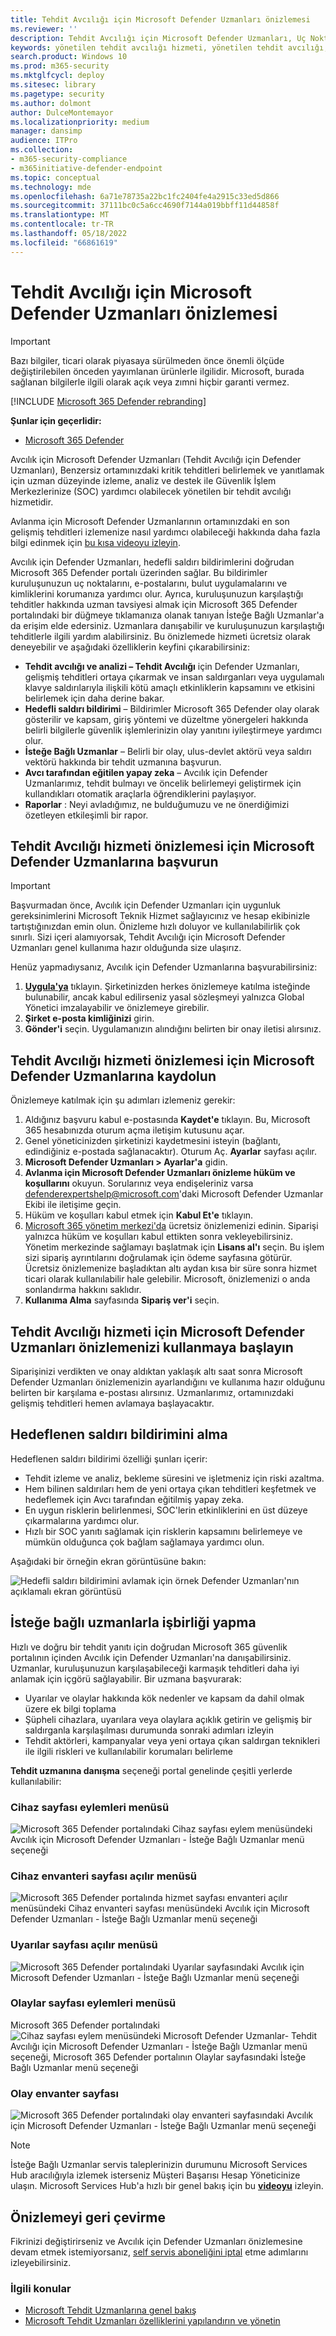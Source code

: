 ```yaml
---
title: Tehdit Avcılığı için Microsoft Defender Uzmanları önizlemesi
ms.reviewer: ''
description: Tehdit Avcılığı için Microsoft Defender Uzmanları, Uç Nokta için Microsoft Defender için ek bir uzmanlık katmanı sağlar.
keywords: yönetilen tehdit avcılığı hizmeti, yönetilen tehdit avcılığı, yönetilen algılama ve yanıt (MDR) hizmeti, MTE, Microsoft Tehdit Uzmanları, MTE-TAN, hedefli saldırı bildirimi, Hedefli Saldırı Bildirimi, tehdit avcılığı için Microsoft Defender Uzmanları
search.product: Windows 10
ms.prod: m365-security
ms.mktglfcycl: deploy
ms.sitesec: library
ms.pagetype: security
ms.author: dolmont
author: DulceMontemayor
ms.localizationpriority: medium
manager: dansimp
audience: ITPro
ms.collection:
- m365-security-compliance
- m365initiative-defender-endpoint
ms.topic: conceptual
ms.technology: mde
ms.openlocfilehash: 6a71e78735a22bc1fc2404fe4a2915c33ed5d866
ms.sourcegitcommit: 37111bc0c5a6cc4690f7144a019bbff11d44858f
ms.translationtype: MT
ms.contentlocale: tr-TR
ms.lasthandoff: 05/18/2022
ms.locfileid: "66861619"
---
```

# <a name="microsoft-defender-experts-for-hunting-preview"></a>Tehdit Avcılığı için Microsoft Defender Uzmanları önizlemesi

> [!IMPORTANT]
> Bazı bilgiler, ticari olarak piyasaya sürülmeden önce önemli ölçüde değiştirilebilen önceden yayımlanan ürünlerle ilgilidir. Microsoft, burada sağlanan bilgilerle ilgili olarak açık veya zımni hiçbir garanti vermez.


[!INCLUDE [Microsoft 365 Defender rebranding](../../includes/microsoft-defender.md)]

**Şunlar için geçerlidir:**

- [Microsoft 365 Defender](https://go.microsoft.com/fwlink/?linkid=2118804)

Avcılık için Microsoft Defender Uzmanları (Tehdit Avcılığı için Defender Uzmanları), Benzersiz ortamınızdaki kritik tehditleri belirlemek ve yanıtlamak için uzman düzeyinde izleme, analiz ve destek ile Güvenlik İşlem Merkezlerinize (SOC) yardımcı olabilecek yönetilen bir tehdit avcılığı hizmetidir.

Avlanma için Microsoft Defender Uzmanlarının ortamınızdaki en son gelişmiş tehditleri izlemenize nasıl yardımcı olabileceği hakkında daha fazla bilgi edinmek için [bu kısa videoyu izleyin](https://youtu.be/4t1JgE0X0jc).

Avcılık için Defender Uzmanları, hedefli saldırı bildirimlerini doğrudan Microsoft 365 Defender portalı üzerinden sağlar. Bu bildirimler kuruluşunuzun uç noktalarını, e-postalarını, bulut uygulamalarını ve kimliklerini korumanıza yardımcı olur. Ayrıca, kuruluşunuzun karşılaştığı tehditler hakkında uzman tavsiyesi almak için Microsoft 365 Defender portalındaki bir düğmeye tıklamanıza olanak tanıyan İsteğe Bağlı Uzmanlar'a da erişim elde edersiniz. Uzmanlara danışabilir ve kuruluşunuzun karşılaştığı tehditlerle ilgili yardım alabilirsiniz. Bu önizlemede hizmeti ücretsiz olarak deneyebilir ve aşağıdaki özelliklerin keyfini çıkarabilirsiniz:

- **Tehdit avcılığı ve analizi – Tehdit Avcılığı** için Defender Uzmanları, gelişmiş tehditleri ortaya çıkarmak ve insan saldırganları veya uygulamalı klavye saldırılarıyla ilişkili kötü amaçlı etkinliklerin kapsamını ve etkisini belirlemek için daha derine bakar.
- **Hedefli saldırı bildirimi** – Bildirimler Microsoft 365 Defender olay olarak gösterilir ve kapsam, giriş yöntemi ve düzeltme yönergeleri hakkında belirli bilgilerle güvenlik işlemlerinizin olay yanıtını iyileştirmeye yardımcı olur.
- **İsteğe Bağlı Uzmanlar** – Belirli bir olay, ulus-devlet aktörü veya saldırı vektörü hakkında bir tehdit uzmanına başvurun.
- **Avcı tarafından eğitilen yapay zeka** – Avcılık için Defender Uzmanlarımız, tehdit bulmayı ve öncelik belirlemeyi geliştirmek için kullandıkları otomatik araçlarla öğrendiklerini paylaşıyor.
- **Raporlar** : Neyi avladığımız, ne bulduğumuzu ve ne önerdiğimizi özetleyen etkileşimli bir rapor.

## <a name="apply-for-microsoft-defender-experts-for-hunting-service-preview"></a>Tehdit Avcılığı hizmeti önizlemesi için Microsoft Defender Uzmanlarına başvurun

>[!IMPORTANT]
>Başvurmadan önce, Avcılık için Defender Uzmanları için uygunluk gereksinimlerini Microsoft Teknik Hizmet sağlayıcınız ve hesap ekibinizle tartıştığınızdan emin olun. Önizleme hızlı doluyor ve kullanılabilirlik çok sınırlı. Sizi içeri alamıyorsak, Tehdit Avcılığı için Microsoft Defender Uzmanları genel kullanıma hazır olduğunda size ulaşırız. 

Henüz yapmadıysanız, Avcılık için Defender Uzmanlarına başvurabilirsiniz:

1. [**Uygula'ya**](https://aka.ms/expandedMTEprev) tıklayın. Şirketinizden herkes önizlemeye katılma isteğinde bulunabilir, ancak kabul edilirseniz yasal sözleşmeyi yalnızca Global Yönetici imzalayabilir ve önizlemeye girebilir. 
2. **Şirket e-posta kimliğinizi** girin.
3. **Gönder'i** seçin. Uygulamanızın alındığını belirten bir onay iletisi alırsınız.  

## <a name="register-to-microsoft-defender-experts-for-hunting-service-preview"></a>Tehdit Avcılığı hizmeti önizlemesi için Microsoft Defender Uzmanlarına kaydolun

Önizlemeye katılmak için şu adımları izlemeniz gerekir:

1. Aldığınız başvuru kabul e-postasında **Kaydet'e** tıklayın. Bu, Microsoft 365 hesabınızda oturum açma iletişim kutusunu açar.
2. Genel yöneticinizden şirketinizi kaydetmesini isteyin (bağlantı, edindiğiniz e-postada sağlanacaktır). Oturum Aç. **Ayarlar** sayfası açılır.
3. **Microsoft Defender Uzmanları > Ayarlar'a** gidin.
4. **Avlanma için Microsoft Defender Uzmanları önizleme hüküm ve koşullarını** okuyun. Sorularınız veya endişeleriniz varsa defenderexpertshelp@microsoft.com'daki Microsoft Defender Uzmanlar Ekibi ile iletişime geçin.
5. Hüküm ve koşulları kabul etmek için **Kabul Et'e** tıklayın.
6. [Microsoft 365 yönetim merkezi'da](https://www.microsoft.com/microsoft-365/business/office-365-administration) ücretsiz önizlemenizi edinin. Siparişi yalnızca hüküm ve koşulları kabul ettikten sonra vekleyebilirsiniz. Yönetim merkezinde sağlamayı başlatmak için **Lisans al'ı** seçin. Bu işlem sizi sipariş ayrıntılarını doğrulamak için ödeme sayfasına götürür. Ücretsiz önizlemenize başladıktan altı aydan kısa bir süre sonra hizmet ticari olarak kullanılabilir hale gelebilir.  Microsoft, önizlemenizi o anda sonlandırma hakkını saklıdır.
7. **Kullanıma Alma** sayfasında **Sipariş ver'i** seçin.  

## <a name="start-using-your-microsoft-defender-experts-for-hunting-service-preview"></a>Tehdit Avcılığı hizmeti için Microsoft Defender Uzmanları önizlemenizi kullanmaya başlayın

Siparişinizi verdikten ve onay aldıktan yaklaşık altı saat sonra Microsoft Defender Uzmanları önizlemenizin ayarlandığını ve kullanıma hazır olduğunu belirten bir karşılama e-postası alırsınız. Uzmanlarımız, ortamınızdaki gelişmiş tehditleri hemen avlamaya başlayacaktır.

## <a name="receive-targeted-attack-notification"></a>Hedeflenen saldırı bildirimini alma

Hedeflenen saldırı bildirimi özelliği şunları içerir:

- Tehdit izleme ve analiz, bekleme süresini ve işletmeniz için riski azaltma.
- Hem bilinen saldırıları hem de yeni ortaya çıkan tehditleri keşfetmek ve hedeflemek için Avcı tarafından eğitilmiş yapay zeka.
- En uygun risklerin belirlenmesi, SOC'lerin etkinliklerini en üst düzeye çıkarmalarına yardımcı olur.
- Hızlı bir SOC yanıtı sağlamak için risklerin kapsamını belirlemeye ve mümkün olduğunca çok bağlam sağlamaya yardımcı olun.

Aşağıdaki bir örneğin ekran görüntüsüne bakın:

![Hedefli saldırı bildirimini avlamak için örnek Defender Uzmanları'nın açıklamalı ekran görüntüsü](../../media/sample-hunting-experts-tan.png)

## <a name="collaborate-with-experts-on-demand"></a>İsteğe bağlı uzmanlarla işbirliği yapma

Hızlı ve doğru bir tehdit yanıtı için doğrudan Microsoft 365 güvenlik portalının içinden Avcılık için Defender Uzmanları'na danışabilirsiniz. Uzmanlar, kuruluşunuzun karşılaşabileceği karmaşık tehditleri daha iyi anlamak için içgörü sağlayabilir. Bir uzmana başvurarak:

- Uyarılar ve olaylar hakkında kök nedenler ve kapsam da dahil olmak üzere ek bilgi toplama
- Şüpheli cihazlara, uyarılara veya olaylara açıklık getirin ve gelişmiş bir saldırganla karşılaşılması durumunda sonraki adımları izleyin
- Tehdit aktörleri, kampanyalar veya yeni ortaya çıkan saldırgan teknikleri ile ilgili riskleri ve kullanılabilir korumaları belirleme

**Tehdit uzmanına danışma** seçeneği portal genelinde çeşitli yerlerde kullanılabilir:

### <a name="device-page-actions-menu"></a>Cihaz sayfası eylemleri menüsü

![Microsoft 365 Defender portalındaki Cihaz sayfası eylem menüsündeki Avcılık için Microsoft Defender Uzmanları - İsteğe Bağlı Uzmanlar menü seçeneği](../../media/mte/device-actions-mte-highlighted.png)

### <a name="device-inventory-page-flyout-menu"></a>Cihaz envanteri sayfası açılır menüsü

![Microsoft 365 Defender portalında hizmet sayfası envanteri açılır menüsündeki Cihaz envanteri sayfası menüsündeki Avcılık için Microsoft Defender Uzmanları - İsteğe Bağlı Uzmanlar menü seçeneği](../../media/mte/device-inventory-mte-highlighted.png)

### <a name="alerts-page-flyout-menu"></a>Uyarılar sayfası açılır menüsü

![Microsoft 365 Defender portalındaki Uyarılar sayfasındaki Avcılık için Microsoft Defender Uzmanları - İsteğe Bağlı Uzmanlar menü seçeneği](../../media/mte/alerts-actions-mte-highlighted.png)

### <a name="incidents-page-actions-menu"></a>Olaylar sayfası eylemleri menüsü
Microsoft 365 Defender portalındaki ![Cihaz sayfası eylem menüsündeki Microsoft Defender Uzmanlar- Tehdit Avcılığı için Microsoft Defender Uzmanları - İsteğe Bağlı Uzmanlar menü seçeneği, Microsoft 365 Defender portalının Olaylar sayfasındaki İsteğe Bağlı Uzmanlar menü seçeneği](../../media/mte/incidents-action-mte-highlighted.png)

### <a name="incidents-inventory-page"></a>Olay envanter sayfası

![Microsoft 365 Defender portalındaki olay envanteri sayfasındaki Avcılık için Microsoft Defender Uzmanları - İsteğe Bağlı Uzmanlar menü seçeneği](../../media/mte/alerts-actions-mte-highlighted.png)

>[!NOTE]
> İsteğe Bağlı Uzmanlar servis taleplerinizin durumunu Microsoft Services Hub aracılığıyla izlemek isterseniz Müşteri Başarısı Hesap Yöneticinize ulaşın. Microsoft Services Hub'a hızlı bir genel bakış için bu **[videoyu](https://www.microsoft.com/videoplayer/embed/RE4pk9f)** izleyin.

## <a name="opt-out-of-preview"></a>Önizlemeyi geri çevirme

Fikrinizi değiştirirseniz ve Avcılık için Defender Uzmanları önizlemesine devam etmek istemiyorsanız, [self servis aboneliğini iptal](../../commerce/subscriptions/manage-self-service-purchases-admins.md#cancel-a-self-service-purchase-subscription) etme adımlarını izleyebilirsiniz.

### <a name="related-topics"></a>İlgili konular

- [Microsoft Tehdit Uzmanlarına genel bakış](microsoft-threat-experts.md)
- [Microsoft Tehdit Uzmanları özelliklerini yapılandırın ve yönetin](configure-microsoft-threat-experts.md)
